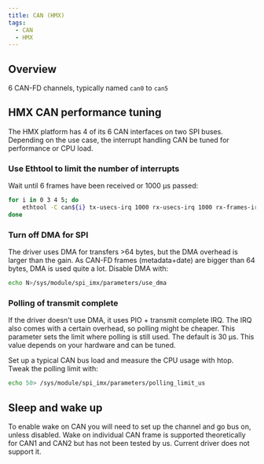 ```yaml
---
title: CAN (HMX)
tags:
  - CAN
  - HMX
---
```

## Overview

6 CAN-FD channels, typically named `can0` to `can5`

## HMX CAN performance tuning

The HMX platform has 4 of its 6 CAN interfaces on two SPI buses. Depending on
the use case, the interrupt handling CAN be tuned for performance or CPU load.

### Use Ethtool to limit the number of interrupts

Wait until 6 frames have been received or 1000 µs passed:
```bash
for i in 0 3 4 5; do 
    ethtool -C can${i} tx-usecs-irq 1000 rx-usecs-irq 1000 rx-frames-irq 6 tx-frames-irq 6
done
```

### Turn off DMA for SPI

   The driver uses DMA for transfers >64 bytes, but the DMA overhead is
   larger than the gain. As CAN-FD frames (metadata+date) are bigger
   than 64 bytes, DMA is used quite a lot. Disable DMA with:

```bash
echo N>/sys/module/spi_imx/parameters/use_dma
```

### Polling of transmit complete

If the driver doesn't use DMA, it uses PIO + transmit complete IRQ. The IRQ
also comes with a certain overhead, so polling might be cheaper. This
parameter sets the limit where polling is still used. The default is 30 µs.
This value depends on your hardware and can be tuned.

Set up a typical CAN bus load and measure the CPU usage with htop. Tweak the
polling limit with:

```bash
echo 50> /sys/module/spi_imx/parameters/polling_limit_us
```

## Sleep and wake up

To enable wake on CAN you will need to set up the channel and go bus on, unless disabled.
Wake on individual CAN frame is supported theoretically for CAN1 and CAN2 but has not been tested by us. Current driver does not support it.




